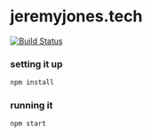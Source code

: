 # jeremyjones.tech

[![Build Status](https://travis-ci.org/banjeremy/jeremyjones.tech.svg?branch=master)](https://travis-ci.org/banjeremy/jeremyjones.tech)

### setting it up

```bash
npm install
```

### running it

```bash
npm start
```
